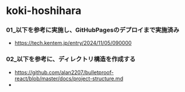 # koki-hoshihara

### 01_以下を参考に実施し、GitHubPagesのデプロイまで実施済み
* https://tech.kentem.jp/entry/2024/11/05/090000

### 02_以下を参考に、ディレクトリ構造を作成する
* https://github.com/alan2207/bulletproof-react/blob/master/docs/project-structure.md
* 
